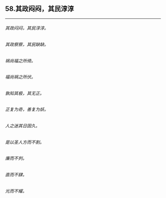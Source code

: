 ## 58.其政闷闷，其民淳淳
---


###### 其政闷闷，其民淳淳。

###### 其政察察，其民缺缺。

###### 祸尚福之所倚。

###### 福尚祸之所伏。

###### 孰知其极，其无正。

###### 正复为奇，善复为妖。

###### 人之迷其日固久。

###### 是以圣人方而不割。

###### 廉而不刿。

###### 直而不肆。

###### 光而不耀。

######  

